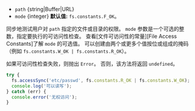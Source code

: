 <!-- YAML
added: v0.11.15
changes:
  - version: v7.6.0
    pr-url: https://github.com/nodejs/node/pull/10739
    description: 参数 `path` 可以是 WHATWG `URL` 对象（使用 `file:` 协议）。 
      该支持目前仍是实验的。
-->

* `path` {string|Buffer|URL}
* `mode` {integer} **默认值:** `fs.constants.F_OK`。

同步地测试用户对 `path` 指定的文件或目录的权限。
`mode` 参数是一个可选的整数，指定要执行的可访问性检查。
查看[文件可访问性的常量][File Access Constants]了解 `mode` 的可选值。 
可以创建由两个或更多个值按位或组成的掩码（例如 `fs.constants.W_OK | fs.constants.R_OK`）。

如果可访问性检查失败，则抛出 `Error`。
否则，该方法将返回 `undefined`。

```js
try {
  fs.accessSync('etc/passwd', fs.constants.R_OK | fs.constants.W_OK);
  console.log('可以读写');
} catch (err) {
  console.error('无权访问');
}
```

